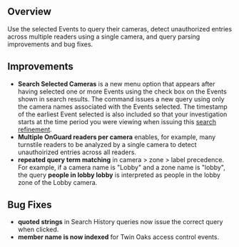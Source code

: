 ## Overview

Use the selected Events to query their cameras, detect unauthorized entries across multiple readers using a single camera, and query parsing improvements and bug fixes.

## Improvements

- **Search Selected Cameras** is a new menu option that appears after having selected one or more Events using the check box on the Events shown in search results. The command issues a new query using only the camera names associated with the Events selected. The timestamp of the earliest Event selected is also included so that your investigation starts at the time period you were viewing when issuing this [search refinement](https://help.camio.com/hc/en-us/articles/203033929#h_01HSPK98MBE1WB08A1ZGXKQ32Q).
- **Multiple OnGuard readers per camera** enables, for example, many turnstile readers to be analyzed by a single camera to detect unauthoirized entries across all readers.
- **repeated query term matching** in camera > zone > label precedence. For example, if a camera name is "Lobby" and a zone name is "lobby", the query **people in lobby lobby** is interpreted as people in the lobby zone of the Lobby camera.

## Bug Fixes

- **quoted strings** in Search History queries now issue the correct query when clicked.
- **member name is now indexed** for Twin Oaks access control events.
